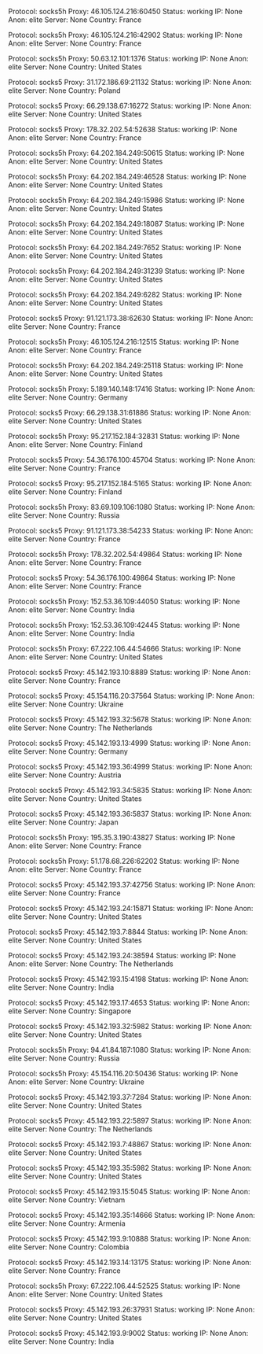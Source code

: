 Protocol: socks5h
Proxy: 46.105.124.216:60450
Status: working
IP: None
Anon: elite
Server: None
Country: France

Protocol: socks5h
Proxy: 46.105.124.216:42902
Status: working
IP: None
Anon: elite
Server: None
Country: France

Protocol: socks5h
Proxy: 50.63.12.101:1376
Status: working
IP: None
Anon: elite
Server: None
Country: United States

Protocol: socks5
Proxy: 31.172.186.69:21132
Status: working
IP: None
Anon: elite
Server: None
Country: Poland

Protocol: socks5
Proxy: 66.29.138.67:16272
Status: working
IP: None
Anon: elite
Server: None
Country: United States

Protocol: socks5
Proxy: 178.32.202.54:52638
Status: working
IP: None
Anon: elite
Server: None
Country: France

Protocol: socks5h
Proxy: 64.202.184.249:50615
Status: working
IP: None
Anon: elite
Server: None
Country: United States

Protocol: socks5h
Proxy: 64.202.184.249:46528
Status: working
IP: None
Anon: elite
Server: None
Country: United States

Protocol: socks5h
Proxy: 64.202.184.249:15986
Status: working
IP: None
Anon: elite
Server: None
Country: United States

Protocol: socks5h
Proxy: 64.202.184.249:18087
Status: working
IP: None
Anon: elite
Server: None
Country: United States

Protocol: socks5h
Proxy: 64.202.184.249:7652
Status: working
IP: None
Anon: elite
Server: None
Country: United States

Protocol: socks5h
Proxy: 64.202.184.249:31239
Status: working
IP: None
Anon: elite
Server: None
Country: United States

Protocol: socks5h
Proxy: 64.202.184.249:6282
Status: working
IP: None
Anon: elite
Server: None
Country: United States

Protocol: socks5
Proxy: 91.121.173.38:62630
Status: working
IP: None
Anon: elite
Server: None
Country: France

Protocol: socks5h
Proxy: 46.105.124.216:12515
Status: working
IP: None
Anon: elite
Server: None
Country: France

Protocol: socks5h
Proxy: 64.202.184.249:25118
Status: working
IP: None
Anon: elite
Server: None
Country: United States

Protocol: socks5h
Proxy: 5.189.140.148:17416
Status: working
IP: None
Anon: elite
Server: None
Country: Germany

Protocol: socks5
Proxy: 66.29.138.31:61886
Status: working
IP: None
Anon: elite
Server: None
Country: United States

Protocol: socks5h
Proxy: 95.217.152.184:32831
Status: working
IP: None
Anon: elite
Server: None
Country: Finland

Protocol: socks5
Proxy: 54.36.176.100:45704
Status: working
IP: None
Anon: elite
Server: None
Country: France

Protocol: socks5
Proxy: 95.217.152.184:5165
Status: working
IP: None
Anon: elite
Server: None
Country: Finland

Protocol: socks5h
Proxy: 83.69.109.106:1080
Status: working
IP: None
Anon: elite
Server: None
Country: Russia

Protocol: socks5
Proxy: 91.121.173.38:54233
Status: working
IP: None
Anon: elite
Server: None
Country: France

Protocol: socks5h
Proxy: 178.32.202.54:49864
Status: working
IP: None
Anon: elite
Server: None
Country: France

Protocol: socks5
Proxy: 54.36.176.100:49864
Status: working
IP: None
Anon: elite
Server: None
Country: France

Protocol: socks5h
Proxy: 152.53.36.109:44050
Status: working
IP: None
Anon: elite
Server: None
Country: India

Protocol: socks5h
Proxy: 152.53.36.109:42445
Status: working
IP: None
Anon: elite
Server: None
Country: India

Protocol: socks5h
Proxy: 67.222.106.44:54666
Status: working
IP: None
Anon: elite
Server: None
Country: United States

Protocol: socks5
Proxy: 45.142.193.10:8889
Status: working
IP: None
Anon: elite
Server: None
Country: France

Protocol: socks5
Proxy: 45.154.116.20:37564
Status: working
IP: None
Anon: elite
Server: None
Country: Ukraine

Protocol: socks5
Proxy: 45.142.193.32:5678
Status: working
IP: None
Anon: elite
Server: None
Country: The Netherlands

Protocol: socks5
Proxy: 45.142.193.13:4999
Status: working
IP: None
Anon: elite
Server: None
Country: Germany

Protocol: socks5
Proxy: 45.142.193.36:4999
Status: working
IP: None
Anon: elite
Server: None
Country: Austria

Protocol: socks5
Proxy: 45.142.193.34:5835
Status: working
IP: None
Anon: elite
Server: None
Country: United States

Protocol: socks5
Proxy: 45.142.193.36:5837
Status: working
IP: None
Anon: elite
Server: None
Country: Japan

Protocol: socks5h
Proxy: 195.35.3.190:43827
Status: working
IP: None
Anon: elite
Server: None
Country: France

Protocol: socks5h
Proxy: 51.178.68.226:62202
Status: working
IP: None
Anon: elite
Server: None
Country: France

Protocol: socks5
Proxy: 45.142.193.37:42756
Status: working
IP: None
Anon: elite
Server: None
Country: France

Protocol: socks5
Proxy: 45.142.193.24:15871
Status: working
IP: None
Anon: elite
Server: None
Country: United States

Protocol: socks5
Proxy: 45.142.193.7:8844
Status: working
IP: None
Anon: elite
Server: None
Country: United States

Protocol: socks5
Proxy: 45.142.193.24:38594
Status: working
IP: None
Anon: elite
Server: None
Country: The Netherlands

Protocol: socks5
Proxy: 45.142.193.15:4198
Status: working
IP: None
Anon: elite
Server: None
Country: India

Protocol: socks5
Proxy: 45.142.193.17:4653
Status: working
IP: None
Anon: elite
Server: None
Country: Singapore

Protocol: socks5
Proxy: 45.142.193.32:5982
Status: working
IP: None
Anon: elite
Server: None
Country: United States

Protocol: socks5h
Proxy: 94.41.84.187:1080
Status: working
IP: None
Anon: elite
Server: None
Country: Russia

Protocol: socks5h
Proxy: 45.154.116.20:50436
Status: working
IP: None
Anon: elite
Server: None
Country: Ukraine

Protocol: socks5
Proxy: 45.142.193.37:7284
Status: working
IP: None
Anon: elite
Server: None
Country: United States

Protocol: socks5
Proxy: 45.142.193.22:5897
Status: working
IP: None
Anon: elite
Server: None
Country: The Netherlands

Protocol: socks5
Proxy: 45.142.193.7:48867
Status: working
IP: None
Anon: elite
Server: None
Country: United States

Protocol: socks5
Proxy: 45.142.193.35:5982
Status: working
IP: None
Anon: elite
Server: None
Country: United States

Protocol: socks5
Proxy: 45.142.193.15:5045
Status: working
IP: None
Anon: elite
Server: None
Country: Vietnam

Protocol: socks5
Proxy: 45.142.193.35:14666
Status: working
IP: None
Anon: elite
Server: None
Country: Armenia

Protocol: socks5
Proxy: 45.142.193.9:10888
Status: working
IP: None
Anon: elite
Server: None
Country: Colombia

Protocol: socks5
Proxy: 45.142.193.14:13175
Status: working
IP: None
Anon: elite
Server: None
Country: France

Protocol: socks5h
Proxy: 67.222.106.44:52525
Status: working
IP: None
Anon: elite
Server: None
Country: United States

Protocol: socks5
Proxy: 45.142.193.26:37931
Status: working
IP: None
Anon: elite
Server: None
Country: United States

Protocol: socks5
Proxy: 45.142.193.9:9002
Status: working
IP: None
Anon: elite
Server: None
Country: India

